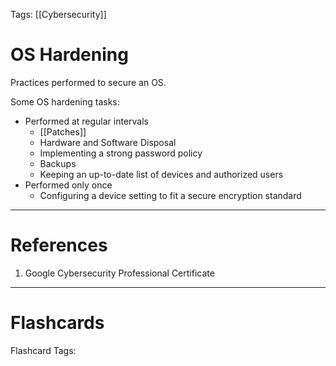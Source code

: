 Tags: [[Cybersecurity]]
# OS Hardening

Practices performed to secure an OS.

Some OS hardening tasks:
- Performed at regular intervals
	- [[Patches]]
	- Hardware and Software Disposal
	- Implementing a strong password policy
	- Backups
	- Keeping an up-to-date list of devices and authorized users
- Performed only once
	- Configuring a device setting to fit a secure encryption standard

---
# References

1. Google Cybersecurity Professional Certificate

---
# Flashcards

Flashcard Tags: 